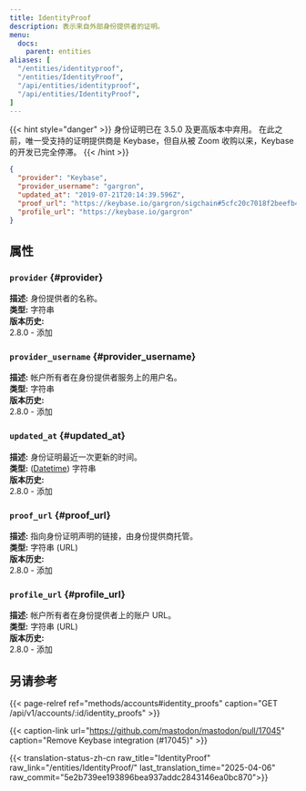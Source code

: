 ```yaml
---
title: IdentityProof
description: 表示来自外部身份提供者的证明。
menu:
  docs:
    parent: entities
aliases: [
  "/entities/identityproof",
  "/entities/IdentityProof",
  "/api/entities/identityproof",
  "/api/entities/IdentityProof",
]
---
```


{{< hint style="danger" >}}
身份证明已在 3.5.0 及更高版本中弃用。 在此之前，唯一受支持的证明提供商是 Keybase，但自从被 Zoom 收购以来，Keybase 的开发已完全停滞。
{{< /hint >}}

```json
{
  "provider": "Keybase",
  "provider_username": "gargron",
  "updated_at": "2019-07-21T20:14:39.596Z",
  "proof_url": "https://keybase.io/gargron/sigchain#5cfc20c7018f2beefb42a68836da59a792e55daa4d118498c9b1898de7e845690f",
  "profile_url": "https://keybase.io/gargron"
}
```

## 属性

### `provider` {#provider}

**描述:** 身份提供者的名称。\
**类型:** 字符串\
**版本历史:**\
2.8.0 - 添加

### `provider_username` {#provider_username}

**描述:** 帐户所有者在身份提供者服务上的用户名。\
**类型:** 字符串\
**版本历史:**\
2.8.0 - 添加

### `updated_at` {#updated_at}

**描述:** 身份证明最近一次更新的时间。\
**类型:** ([Datetime](/api/datetime-format#datetime)) 字符串\
**版本历史:**\
2.8.0 - 添加

### `proof_url` {#proof_url}

**描述:** 指向身份证明声明的链接，由身份提供商托管。\
**类型:** 字符串 (URL)\
**版本历史:**\
2.8.0 - 添加

### `profile_url` {#profile_url}

**描述:** 帐户所有者在身份提供者上的账户 URL。\
**类型:** 字符串 (URL)\
**版本历史:**\
2.8.0 - 添加

## 另请参考

{{< page-relref ref="methods/accounts#identity_proofs" caption="GET /api/v1/accounts/:id/identity_proofs" >}}

{{< caption-link url="https://github.com/mastodon/mastodon/pull/17045" caption="Remove Keybase integration (#17045)" >}}

{{< translation-status-zh-cn raw_title="IdentityProof" raw_link="/entities/IdentityProof/" last_translation_time="2025-04-06" raw_commit="5e2b739ee193896bea937addc2843146ea0bc870">}}
